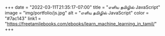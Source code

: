 +++
date = "2022-03-11T21:35:17-07:00"
title = "எளிய தமிழில் JavaScript"
image = "img/portfolio/js.jpg"
alt = "எளிய தமிழில் JavaScript"
color = "#7ac143"
link1 = "https://freetamilebooks.com/ebooks/learn_machine_learning_in_tamil/"
+++
